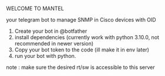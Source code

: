 WELCOME TO MANTEL 

your telegram bot to manage SNMP in Cisco devices with OID

1. Create your bot in @botfather
2. install dependencies (currently work with python 3.10.0, not recommended in newer version)
3. Copy your bot token to the code (ill make it in env later)
4. run your bot with python.

note : make sure the desired rt/sw is accessible to this server
